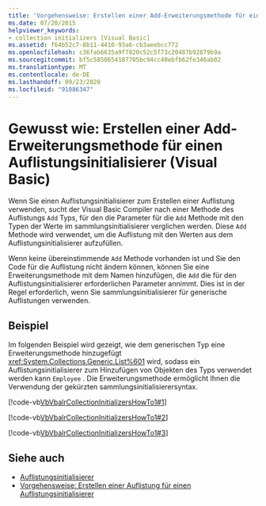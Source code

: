 ```yaml
---
title: 'Vorgehensweise: Erstellen einer Add-Erweiterungsmethode für einen Auflistungsinitialisierer'
ms.date: 07/20/2015
helpviewer_keywords:
- collection initializers [Visual Basic]
ms.assetid: f64b52c7-8b11-4410-93a6-cb3aeebcc772
ms.openlocfilehash: c36fab6635a9f7820c52c5f73c20487b92879b9a
ms.sourcegitcommit: bf5c5850654187705bc94cc40ebfb62fe346ab02
ms.translationtype: MT
ms.contentlocale: de-DE
ms.lasthandoff: 09/23/2020
ms.locfileid: "91086347"
---
```

# <a name="how-to-create-an-add-extension-method-used-by-a-collection-initializer-visual-basic"></a>Gewusst wie: Erstellen einer Add-Erweiterungsmethode für einen Auflistungsinitialisierer (Visual Basic)

Wenn Sie einen Auflistungsinitialisierer zum Erstellen einer Auflistung verwenden, sucht der Visual Basic Compiler nach einer Methode des Auflistungs `Add` Typs, für den die Parameter für die `Add` Methode mit den Typen der Werte im sammlungsinitialisierer verglichen werden. Diese `Add` Methode wird verwendet, um die Auflistung mit den Werten aus dem Auflistungsinitialisierer aufzufüllen.  
  
 Wenn keine übereinstimmende `Add` Methode vorhanden ist und Sie den Code für die Auflistung nicht ändern können, können Sie eine Erweiterungsmethode mit dem Namen hinzufügen, die `Add` die für den Auflistungsinitialisierer erforderlichen Parameter annimmt. Dies ist in der Regel erforderlich, wenn Sie sammlungsinitialisierer für generische Auflistungen verwenden.  
  
## <a name="example"></a>Beispiel  

 Im folgenden Beispiel wird gezeigt, wie dem generischen Typ eine Erweiterungsmethode hinzugefügt <xref:System.Collections.Generic.List%601> wird, sodass ein Auflistungsinitialisierer zum Hinzufügen von Objekten des Typs verwendet werden kann `Employee` . Die Erweiterungsmethode ermöglicht Ihnen die Verwendung der gekürzten sammlungsinitialisierersyntax.  
  
 [!code-vb[VbVbalrCollectionInitializersHowTo1#1](~/samples/snippets/visualbasic/VS_Snippets_VBCSharp/VbVbalrCollectionInitializersHowTo1/VB/Module1.vb#1)]  
  
 [!code-vb[VbVbalrCollectionInitializersHowTo1#2](~/samples/snippets/visualbasic/VS_Snippets_VBCSharp/VbVbalrCollectionInitializersHowTo1/VB/Module1.vb#2)]  
  
 [!code-vb[VbVbalrCollectionInitializersHowTo1#3](~/samples/snippets/visualbasic/VS_Snippets_VBCSharp/VbVbalrCollectionInitializersHowTo1/VB/Module1.vb#3)]  
  
## <a name="see-also"></a>Siehe auch

- [Auflistungsinitialisierer](index.md)
- [Vorgehensweise: Erstellen einer Auflistung für einen Auflistungsinitialisierer](how-to-create-a-collection-used-by-a-collection-initializer.md)
